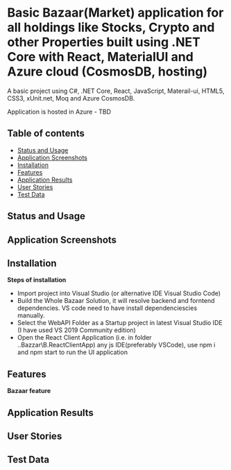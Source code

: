 ﻿# Basic Bazaar(Market) application for all holdings like Stocks, Crypto and other Properties built using .NET Core with React, MaterialUI and Azure cloud (CosmosDB, hosting)
A basic project using C#, .NET Core, React, JavaScript, Materail-ui, HTML5, CSS3, xUnit.net, Moq and Azure CosmosDB.

Application is hosted in Azure - TBD

## Table of contents
<!--ts-->
   * [Status and Usage](#status-and-usage)
   * [Application Screenshots](#application-screenshots)
   * [Installation](#installation)
   * [Features](#features)
   * [Application Results](#application-results)
   * [User Stories](#user-stories)
   * [Test Data](#test-data)
<!--te-->

## Status and Usage


## Application Screenshots

## Installation
**Steps of installation**
- Import project into Visual Studio (or alternative IDE Visual Studio Code)
- Build the Whole Bazaar Solution, it will resolve backend and forntend dependencies. VS code need to have install dependenciescies manually.
- Select the WebAPI Folder as a Startup project in latest Visual Studio IDE (I have used VS 2019 Community edition)  
- Open the React Client Application (i.e. in folder ..Bazzar\B.ReactClientApp) any js IDE(preferably VSCode), use npm i and npm start to run the UI application 


## Features
**Bazaar feature**


## Application Results


## User Stories

## Test Data
		     
